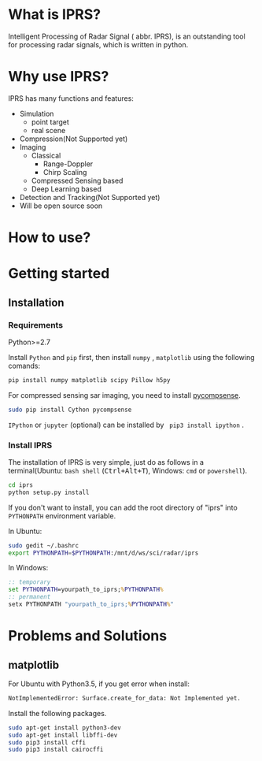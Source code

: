 # What is IPRS?

Intelligent Processing of Radar Signal ( abbr. IPRS), is an outstanding tool for processing radar signals, which is written in python.


# Why use IPRS?

IPRS has many functions and features:

+ Simulation
    - point target
    - real scene
+ Compression(Not Supported yet)
+ Imaging
    - Classical 
        * Range-Doppler
        * Chirp Scaling
    - Compressed Sensing based
    - Deep Learning based
+ Detection and Tracking(Not Supported yet)
+ Will be open source soon

# How to use?


# Getting started

## Installation

### Requirements

Python>=2.7

Install `Python` and `pip` first, then install `numpy` , `matplotlib` using the following comands:

```bash
pip install numpy matplotlib scipy Pillow h5py
```

For compressed sensing sar imaging, you need to install [pycompsense](http://pythonhosted.org/pycompsense/index.html).

```bash
sudo pip install Cython pycompsense
```

`IPython` or `jupyter` (optional) can be installed by `` pip3 install ipython`` .

### Install IPRS

The installation of IPRS is very simple, just do as follows in a terminal(Ubuntu: `bash shell` (<kbd>Ctrl+Alt+T</kbd>), Windows: `cmd` or `powershell`).

```bash
cd iprs
python setup.py install
```

If you don't want to install, you can add the root directory of "iprs" into ``PYTHONPATH`` environment variable.

In Ubuntu:

```bash
sudo gedit ~/.bashrc
export PYTHONPATH=$PYTHONPATH:/mnt/d/ws/sci/radar/iprs
```
In Windows:

```bat
:: temporary
set PYTHONPATH=yourpath_to_iprs;%PYTHONPATH%
:: permanent
setx PYTHONPATH "yourpath_to_iprs;%PYTHONPATH%"
```

<!-- ```bat
:: temporary
set PYTHONPATH=D:\ws\sci\radar\iprs;%PYTHONPATH%
:: permanent
setx PYTHONPATH "D:\ws\sci\radar\iprs;%PYTHONPATH%"
``` -->

<!--
or you can do this with GUI.

Open the ``New system variable`` dialog box by the following steps:

``Control Panel -> System -> Advanced system settings -> environment variable -> system variable -> New``

Then input the name and value of new system variable:

![setting PYTHONPATH environment variable in Windows](./PYTHONPATH.png)
-->

# Problems and Solutions

## matplotlib

For Ubuntu with Python3.5, if you get error when install:

```bash
NotImplementedError: Surface.create_for_data: Not Implemented yet.
```

Install the following packages.

```bash
sudo apt-get install python3-dev
sudo apt-get install libffi-dev
sudo pip3 install cffi
sudo pip3 install cairocffi
```


